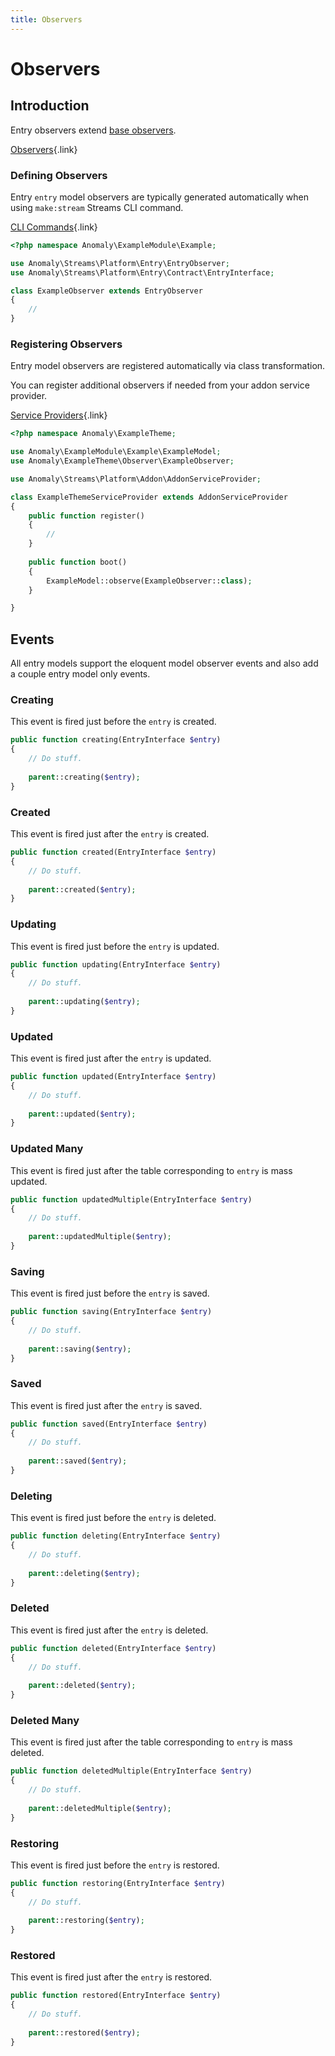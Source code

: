 ```yaml
---
title: Observers
---
```


# Observers

<div class="documentation__toc"></div>

## Introduction

Entry observers extend [base observers](../core-concepts/observers).

[Observers](../core-concepts/observers){.link}

### Defining Observers

Entry `entry` model observers are typically generated automatically when using `make:stream` Streams CLI command.

[CLI Commands](../reference/cli-commands#make-stream){.link}

```php
<?php namespace Anomaly\ExampleModule\Example;

use Anomaly\Streams\Platform\Entry\EntryObserver;
use Anomaly\Streams\Platform\Entry\Contract\EntryInterface;

class ExampleObserver extends EntryObserver
{
    //
}
```

### Registering Observers

Entry model observers are registered automatically via class transformation.

You can register additional observers if needed from your addon service provider.

[Service Providers](../the-basics/service-providers){.link}

```php
<?php namespace Anomaly\ExampleTheme;

use Anomaly\ExampleModule\Example\ExampleModel;
use Anomaly\ExampleTheme\Observer\ExampleObserver;

use Anomaly\Streams\Platform\Addon\AddonServiceProvider;

class ExampleThemeServiceProvider extends AddonServiceProvider
{
    public function register()
    {
        //
    }
    
    public function boot()
    {
        ExampleModel::observe(ExampleObserver::class);
    }

}
```

## Events

All entry models support the eloquent model observer events and also add a couple entry model only events.
  
### Creating

This event is fired just before the `entry` is created.
 
```php
public function creating(EntryInterface $entry)
{
    // Do stuff.
    
    parent::creating($entry);
}
```

### Created

This event is fired just after the `entry` is created.
 
```php
public function created(EntryInterface $entry)
{
    // Do stuff.
    
    parent::created($entry);
}
```

### Updating

This event is fired just before the `entry` is updated.
 
```php
public function updating(EntryInterface $entry)
{
    // Do stuff.
    
    parent::updating($entry);
}
```

### Updated

This event is fired just after the `entry` is updated.
 
```php
public function updated(EntryInterface $entry)
{
    // Do stuff.
    
    parent::updated($entry);
}
```

### Updated Many

This event is fired just after the table corresponding to `entry` is mass updated.
 
```php
public function updatedMultiple(EntryInterface $entry)
{
    // Do stuff.
    
    parent::updatedMultiple($entry);
}
```

### Saving

This event is fired just before the `entry` is saved.
 
```php
public function saving(EntryInterface $entry)
{
    // Do stuff.
    
    parent::saving($entry);
}
```

### Saved

This event is fired just after the `entry` is saved.
 
```php
public function saved(EntryInterface $entry)
{
    // Do stuff.
    
    parent::saved($entry);
}
```

### Deleting

This event is fired just before the `entry` is deleted.
 
```php
public function deleting(EntryInterface $entry)
{
    // Do stuff.
    
    parent::deleting($entry);
}
```

### Deleted

This event is fired just after the `entry` is deleted.
 
```php
public function deleted(EntryInterface $entry)
{
    // Do stuff.
    
    parent::deleted($entry);
}
```

### Deleted Many

This event is fired just after the table corresponding to `entry` is mass deleted.
 
```php
public function deletedMultiple(EntryInterface $entry)
{
    // Do stuff.
    
    parent::deletedMultiple($entry);
}
```

### Restoring

This event is fired just before the `entry` is restored.
 
```php
public function restoring(EntryInterface $entry)
{
    // Do stuff.
    
    parent::restoring($entry);
}
```

### Restored

This event is fired just after the `entry` is restored.
 
```php
public function restored(EntryInterface $entry)
{
    // Do stuff.
    
    parent::restored($entry);
}
```
